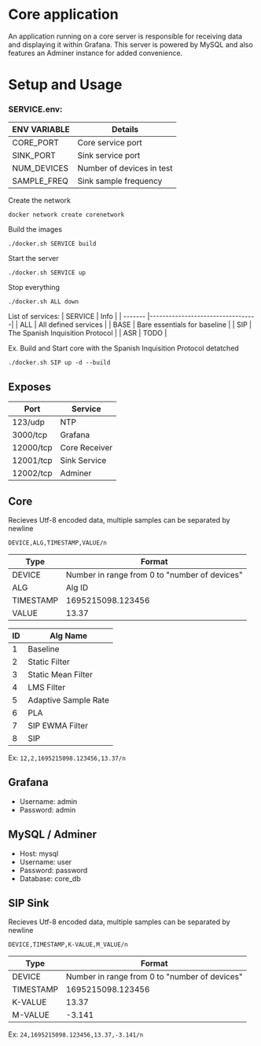 # Core application
An application running on a core server is responsible for receiving data and displaying it within Grafana. This server is powered by MySQL and also features an Adminer instance for added convenience.


# Setup and Usage

### SERVICE.env:
| ENV VARIABLE | Details                   |
| ------------ |-------------------------- |
| CORE_PORT    | Core service port         |
| SINK_PORT    | Sink service port         |
| NUM_DEVICES  | Number of devices in test |
| SAMPLE_FREQ  | Sink sample frequency     |

Create the network
```console
docker network create corenetwork
```

Build the images
```console
./docker.sh SERVICE build
```

Start the server
```console
./docker.sh SERVICE up
```

Stop everything
```console
./docker.sh ALL down
```

List of services:
| SERVICE | Info                             |
| ------- |----------------------------------|
| ALL     | All defined services             |
| BASE    | Bare essentials for baseline     |
| SIP     | The Spanish Inquisition Protocol |
| ASR     | TODO                             |

Ex. Build and Start core with the Spanish Inquisition Protocol detatched
```console
./docker.sh SIP up -d --build
```


## Exposes

| Port      | Service       |
| --------- | ------------- |
| 123/udp   | NTP           |
| 3000/tcp  | Grafana       |
| 12000/tcp | Core Receiver |
| 12001/tcp | Sink Service  |
| 12002/tcp | Adminer       |

## Core
Recieves Utf-8 encoded data, multiple samples can be separated by newline

`DEVICE,ALG,TIMESTAMP,VALUE/n`

| Type      | Format                                        |
| --------- | --------------------------------------------- |
| DEVICE    | Number in range from 0 to "number of devices" |
| ALG       | Alg ID                                        |
| TIMESTAMP | 1695215098.123456                             |
| VALUE     | 13.37                                         |

| ID | Alg Name             |
| -- | -------------------- |
| 1  | Baseline             |
| 2  | Static Filter        |
| 3  | Static Mean Filter   |
| 4  | LMS Filter           |
| 5  | Adaptive Sample Rate |
| 6  | PLA                  |
| 7  | SIP EWMA Filter      |
| 8  | SIP                  |

Ex: `12,2,1695215098.123456,13.37/n`

## Grafana
* Username: admin
* Password: admin

## MySQL / Adminer
* Host:     mysql
* Username: user
* Password: password
* Database: core_db

## SIP Sink
Recieves Utf-8 encoded data, multiple samples can be separated by newline

`DEVICE,TIMESTAMP,K-VALUE,M_VALUE/n`

| Type      | Format                                        |
| --------- | --------------------------------------------- |
| DEVICE    | Number in range from 0 to "number of devices" |
| TIMESTAMP | 1695215098.123456                             |
| K-VALUE   | 13.37                                         |
| M-VALUE   | -3.141                                        |

Ex: `24,1695215098.123456,13.37,-3.141/n`

